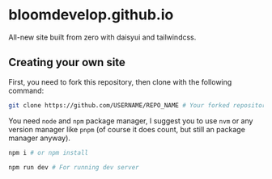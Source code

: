 # bloomdevelop.github.io

All-new site built from zero with daisyui and tailwindcss.

## Creating your own site

First, you need to fork this repository, then clone with the following command:

```bash
git clone https://github.com/USERNAME/REPO_NAME # Your forked repository
```

You need `node` and `npm` package manager, I suggest you to use `nvm` or any version manager like `pnpm` (of course it does count, but still an package manager anyway).

```bash
npm i # or npm install

npm run dev # For running dev server
```

